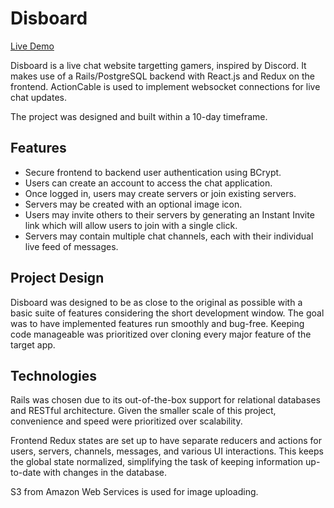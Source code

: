 # Disboard

[Live Demo](https://aa-disboard.herokuapp.com/)

Disboard is a live chat website targetting gamers, inspired by Discord. It makes use of a Rails/PostgreSQL backend with React.js and Redux on the frontend. ActionCable is used to implement websocket connections for live chat updates.

The project was designed and built within a 10-day timeframe.

## Features
 * Secure frontend to backend user authentication using BCrypt.
 * Users can create an account to access the chat application.
 * Once logged in, users may create servers or join existing servers.
 * Servers may be created with an optional image icon.
 * Users may invite others to their servers by generating an Instant Invite link which will allow users to join with a single click.
 * Servers may contain multiple chat channels, each with their individual live feed of messages.

 ## Project Design
 
 Disboard was designed to be as close to the original as possible with a basic suite of features considering the short development window. The goal was to have implemented features run smoothly and bug-free. Keeping code manageable was prioritized over cloning every major feature of the target app.

 ## Technologies

Rails was chosen due to its out-of-the-box support for relational databases and RESTful architecture. Given the smaller scale of this project, convenience and speed were prioritized over scalability.

Frontend Redux states are set up to have separate reducers and actions for users, servers, channels, messages, and various UI interactions. This keeps the global state normalized, simplifying the task of keeping information up-to-date with changes in the database.

S3 from Amazon Web Services is used for image uploading.